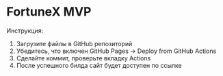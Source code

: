 # FortuneX MVP
Инструкция:
1. Загрузите файлы в GitHub репозиторий
2. Убедитесь, что включен GitHub Pages → Deploy from GitHub Actions
3. Сделайте коммит, проверьте вкладку Actions
4. После успешного билда сайт будет доступен по ссылке
